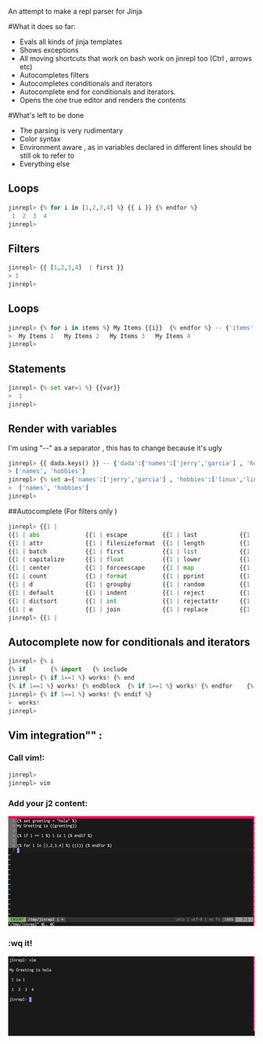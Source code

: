 An attempt to make a repl parser for Jinja

#What it does so far:

* Evals all kinds of jinja templates
* Shows exceptions
* All moving shortcuts that work on bash work on jinrepl too (Ctrl , arrows etc)
* Autocompletes filters
* Autocompletes conditionals and iterators 
* Autocomplete end for conditionals and iterators.
* Opens the one true editor and renders the contents 

#What's left to be done

* The parsing is very rudimentary
* Color syntax
* Environment aware ,  as in variables declared in different lines should be still ok to refer to
* Everything else

## Loops
```python
jinrepl> {% for i in [1,2,3,4] %} {{ i }} {% endfor %}
 1  2  3  4
jinrepl>
```

## Filters
```python
jinrepl> {{ [1,2,3,4]  | first }}
> 1
jinrepl>
```
## Loops
```python
jinrepl> {% for i in items %} My Items {{i}}  {% endfor %} -- {'items':[1,2,3,4]}
>  My Items 1   My Items 2   My Items 3   My Items 4
jinrepl>
```

## Statements
```python
jinrepl> {% set var=1 %} {{var}}
>  1
jinrepl> 
```
## Render with variables
I'm using  "--" as a separator , this has to change because it's ugly

```python
jinrepl> {{ dada.keys() }} -- {'dada':{'names':['jerry','garcia'] , 'hobbies':['linux','linux']}}
> ['names', 'hobbies']
jinrepl> {% set a={'names':['jerry','garcia'] , 'hobbies':['linux','linux']} %} {{a.keys()}}
>  ['names', 'hobbies']
jinrepl>
```

##Autocomplete (For filters only )
```python
jinrepl> {{1 |
{{1 | abs             {{1 | escape          {{1 | last            {{1 | reverse         {{1 | title
{{1 | attr            {{1 | filesizeformat  {{1 | length          {{1 | round           {{1 | trim
{{1 | batch           {{1 | first           {{1 | list            {{1 | safe            {{1 | truncate
{{1 | capitalize      {{1 | float           {{1 | lower           {{1 | select          {{1 | upper
{{1 | center          {{1 | forceescape     {{1 | map             {{1 | selectattr      {{1 | urlencode
{{1 | count           {{1 | format          {{1 | pprint          {{1 | slice           {{1 | urlize
{{1 | d               {{1 | groupby         {{1 | random          {{1 | sort            {{1 | wordcount
{{1 | default         {{1 | indent          {{1 | reject          {{1 | string          {{1 | wordwrap
{{1 | dictsort        {{1 | int             {{1 | rejectattr      {{1 | striptags       {{1 | xmlattr
{{1 | e               {{1 | join            {{1 | replace         {{1 | sum
jinrepl> {{1 |
```

## Autocomplete now for conditionals and iterators
```python
jinrepl> {% i
{% if       {% import   {% include
jinrepl> {% if 1==1 %} works! {% end
{% if 1==1 %} works! {% endblock  {% if 1==1 %} works! {% endfor    {% if 1==1 %} works! {% endif
jinrepl> {% if 1==1 %} works! {% endif %}
>  works!
jinrepl>
```

## Vim integration"" :
### Call vim!:
```python
jinrepl>
jinrepl> vim
```

### Add your j2 content:
![alt tag](https://raw.githubusercontent.com/bechampion/jinrepl/master/demoimg/vimedit.png)

### :wq it!
![alt tag](https://raw.githubusercontent.com/bechampion/jinrepl/master/demoimg/vimresult.png)














